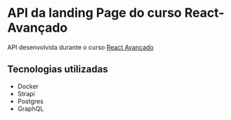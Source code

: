 # API da landing Page do curso React-Avançado


API desenvolvida durante o curso [React Avançado](https://reactavancado.com.br/) 

## Tecnologias utilizadas
- Docker
- Strapi 
- Postgres
- GraphQL
